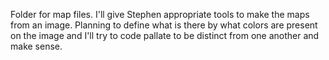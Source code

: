 Folder for map files. I'll give Stephen appropriate tools to make the maps from an image. Planning to define what is there by what colors are present on the image and I'll try to code pallate to be distinct from one another and make sense.
